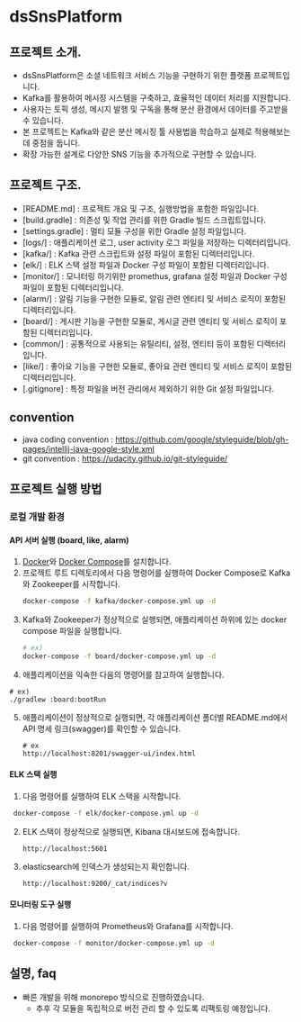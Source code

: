 # dsSnsPlatform
## 프로젝트 소개.
- dsSnsPlatform은 소셜 네트워크 서비스 기능을 구현하기 위한 플랫폼 프로젝트입니다.
- Kafka를 활용하여 메시징 시스템을 구축하고, 효율적인 데이터 처리를 지원합니다.
- 사용자는 토픽 생성, 메시지 발행 및 구독을 통해 분산 환경에서 데이터를 주고받을 수 있습니다.
- 본 프로젝트는 Kafka와 같은 분산 메시징 툴 사용법을 학습하고 실제로 적용해보는 데 중점을 둡니다.
- 확장 가능한 설계로 다양한 SNS 기능을 추가적으로 구현할 수 있습니다.

## 프로젝트 구조.
- [README.md] : 프로젝트 개요 및 구조, 실행방법을 포함한 파일입니다.
- [build.gradle] : 의존성 및 작업 관리를 위한 Gradle 빌드 스크립트입니다.
- [settings.gradle] : 멀티 모듈 구성을 위한 Gradle 설정 파일입니다.
- [logs/] : 애플리케이션 로그, user activity 로그 파일을 저장하는 디렉터리입니다.
- [kafka/] : Kafka 관련 스크립트와 설정 파일이 포함된 디렉터리입니다.
- [elk/] : ELK 스택 설정 파일과 Docker 구성 파일이 포함된 디렉터리입니다.
- [monitor/] : 모니터링 하기위한 promethus, grafana 설정 파일과 Docker 구성 파일이 포함된 디렉터리입니다.
- [alarm/] : 알림 기능을 구현한 모듈로, 알림 관련 엔티티 및 서비스 로직이 포함된 디렉터리입니다.  
- [board/] : 게시판 기능을 구현한 모듈로, 게시글 관련 엔티티 및 서비스 로직이 포함된 디렉터리입니다.  
- [common/] : 공통적으로 사용되는 유틸리티, 설정, 엔티티 등이 포함된 디렉터리입니다.  
- [like/] : 좋아요 기능을 구현한 모듈로, 좋아요 관련 엔티티 및 서비스 로직이 포함된 디렉터리입니다.
- [.gitignore] : 특정 파일을 버전 관리에서 제외하기 위한 Git 설정 파일입니다.

## convention
- java coding convention : https://github.com/google/styleguide/blob/gh-pages/intellij-java-google-style.xml
- git convention : https://udacity.github.io/git-styleguide/

## 프로젝트 실행 방법
### 로컬 개발 환경
#### API 서버 실행 (board, like, alarm)
1. [Docker](https://www.docker.com/)와 [Docker Compose](https://docs.docker.com/compose/)를 설치합니다.
2. 프로젝트 루트 디렉토리에서 다음 명령어를 실행하여 Docker Compose로 Kafka와 Zookeeper를 시작합니다.
   ```bash
   docker-compose -f kafka/docker-compose.yml up -d
   ```
3. Kafka와 Zookeeper가 정상적으로 실행되면, 애플리케이션 하위에 있는 docker compose 파일을 실행합니다.
   ```bash
   # ex)
   docker-compose -f board/docker-compose.yml up -d
   ```
4. 애플리케이션을 익숙한 다음의 명령어를 참고하여 실행합니다.
```
# ex)
./gradlew :board:bootRun
```
5. 애플리케이션이 정상적으로 실행되면, 각 애플리케이션 폴더별 README.md에서 API 명세 링크(swagger)를 확인할 수 있습니다.
   ```
   # ex
   http://localhost:8201/swagger-ui/index.html
   ```
   
#### ELK 스택 실행
1. 다음 명령어를 실행하여 ELK 스택을 시작합니다.
```bash
 docker-compose -f elk/docker-compose.yml up -d
 ```

2. ELK 스택이 정상적으로 실행되면, Kibana 대시보드에 접속합니다.
   ```
   http://localhost:5601
   ```
3. elasticsearch에 인덱스가 생성되는지 확인합니다.
   ```
   http://localhost:9200/_cat/indices?v
   ```

#### 모니터링 도구 실행
1. 다음 명령어를 실행하여 Prometheus와 Grafana를 시작합니다.
```bash
 docker-compose -f monitor/docker-compose.yml up -d
 ```

## 설명, faq
- 빠른 개발을 위해 monorepo 방식으로 진행하였습니다.
  - 추후 각 모듈을 독립적으로 버전 관리 할 수 있도록 리팩토링 예정입니다.